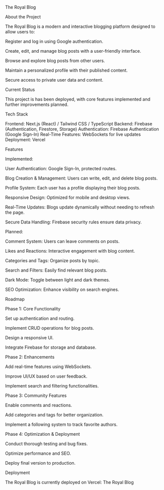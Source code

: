 The Royal Blog

About the Project

The Royal Blog is a modern and interactive blogging platform designed to allow users to:

Register and log in using Google authentication.

Create, edit, and manage blog posts with a user-friendly interface.

Browse and explore blog posts from other users.

Maintain a personalized profile with their published content.

Secure access to private user data and content.

Current Status

This project is has been deployed, with core features implemented and further improvements planned.

Tech Stack

Frontend: Next.js (React) / Tailwind CSS / TypeScript
Backend: Firebase (Authentication, Firestore, Storage)
Authentication: Firebase Authentication (Google Sign-In)
Real-Time Features: WebSockets for live updates
Deployment: Vercel

Features

Implemented:

User Authentication: Google Sign-In, protected routes.

Blog Creation & Management: Users can write, edit, and delete blog posts.

Profile System: Each user has a profile displaying their blog posts.

Responsive Design: Optimized for mobile and desktop views.

Real-Time Updates: Blogs update dynamically without needing to refresh the page.

Secure Data Handling: Firebase security rules ensure data privacy.

Planned:

Comment System: Users can leave comments on posts.

Likes and Reactions: Interactive engagement with blog content.

Categories and Tags: Organize posts by topic.

Search and Filters: Easily find relevant blog posts.

Dark Mode: Toggle between light and dark themes.

SEO Optimization: Enhance visibility on search engines.

Roadmap

Phase 1: Core Functionality

Set up authentication and routing.

Implement CRUD operations for blog posts.

Design a responsive UI.

Integrate Firebase for storage and database.

Phase 2: Enhancements

Add real-time features using WebSockets.

Improve UI/UX based on user feedback.

Implement search and filtering functionalities.

Phase 3: Community Features

Enable comments and reactions.

Add categories and tags for better organization.

Implement a following system to track favorite authors.

Phase 4: Optimization & Deployment

Conduct thorough testing and bug fixes.

Optimize performance and SEO.

Deploy final version to production.

Deployment

The Royal Blog is currently deployed on Vercel: The Royal Blog